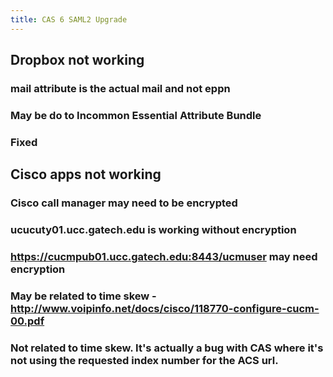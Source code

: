```yaml
---
title: CAS 6 SAML2 Upgrade
---
```


## Dropbox not working

### mail attribute is the actual mail and not eppn
### May be do to Incommon Essential Attribute Bundle
### Fixed
## Cisco apps not working
### Cisco call manager may need to be encrypted
### ucucuty01.ucc.gatech.edu is working without encryption
### https://cucmpub01.ucc.gatech.edu:8443/ucmuser may need encryption
### May be related to time skew - http://www.voipinfo.net/docs/cisco/118770-configure-cucm-00.pdf
### Not related to time skew.  It's actually a bug with CAS where it's not using the requested index number for the ACS url.
